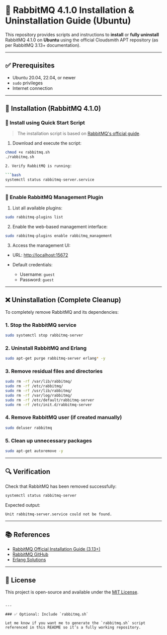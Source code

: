 # 🐰 RabbitMQ 4.1.0 Installation & Uninstallation Guide (Ubuntu)

This repository provides scripts and instructions to **install** or **fully uninstall** RabbitMQ 4.1.0 on **Ubuntu** using the official Cloudsmith APT repository (as per RabbitMQ 3.13+ documentation).

---



## ✅ Prerequisites

- Ubuntu 20.04, 22.04, or newer
- `sudo` privileges
- Internet connection

---

## 🚀 Installation (RabbitMQ 4.1.0)

### 📜 Install using Quick Start Script

> The installation script is based on [RabbitMQ's official guide](https://www.rabbitmq.com/docs/3.13/install-debian#apt-cloudsmith).

1. Download and execute the script:

```bash
chmod +x rabbitmq.sh
./rabbitmq.sh

2. Verify RabbitMQ is running:

```bash
systemctl status rabbitmq-server.service
```

---

### 🔌 Enable RabbitMQ Management Plugin

1. List all available plugins:

```bash
sudo rabbitmq-plugins list
```

2. Enable the web-based management interface:

```bash
sudo rabbitmq-plugins enable rabbitmq_management
```

3. Access the management UI:

* URL: [http://localhost:15672](http://localhost:15672)
* Default credentials:

  * Username: `guest`
  * Password: `guest`

---

## ❌ Uninstallation (Complete Cleanup)

To completely remove RabbitMQ and its dependencies:

### 1. Stop the RabbitMQ service

```bash
sudo systemctl stop rabbitmq-server
```

### 2. Uninstall RabbitMQ and Erlang

```bash
sudo apt-get purge rabbitmq-server erlang* -y
```

### 3. Remove residual files and directories

```bash
sudo rm -rf /var/lib/rabbitmq/
sudo rm -rf /etc/rabbitmq/
sudo rm -rf /usr/lib/rabbitmq/
sudo rm -rf /var/log/rabbitmq/
sudo rm -rf /etc/default/rabbitmq-server
sudo rm -rf /etc/init.d/rabbitmq-server
```

### 4. Remove RabbitMQ user (if created manually)

```bash
sudo deluser rabbitmq
```

### 5. Clean up unnecessary packages

```bash
sudo apt-get autoremove -y
```

---

## 🔍 Verification

Check that RabbitMQ has been removed successfully:

```bash
systemctl status rabbitmq-server
```

Expected output:

```
Unit rabbitmq-server.service could not be found.
```

---

## 📚 References

* [RabbitMQ Official Installation Guide (3.13+)](https://www.rabbitmq.com/docs/3.13/install-debian)
* [RabbitMQ GitHub](https://github.com/rabbitmq)
* [Erlang Solutions](https://www.erlang-solutions.com/resources/download.html)

---

## 📝 License

This project is open-source and available under the [MIT License](LICENSE).

```

---

### ✅ Optional: Include `rabbitmq.sh`

Let me know if you want me to generate the `rabbitmq.sh` script referenced in this README so it’s a fully working repository.
```